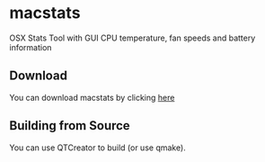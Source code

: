 # macstats
OSX Stats Tool with GUI
CPU temperature, fan speeds and battery information

## Download
You can download macstats by clicking [here](https://github.com/daryalmurat/macstats/releases/download/v0.9-beta.1/macstats.zip)

## Building from Source

You can use QTCreator to build (or use qmake).


